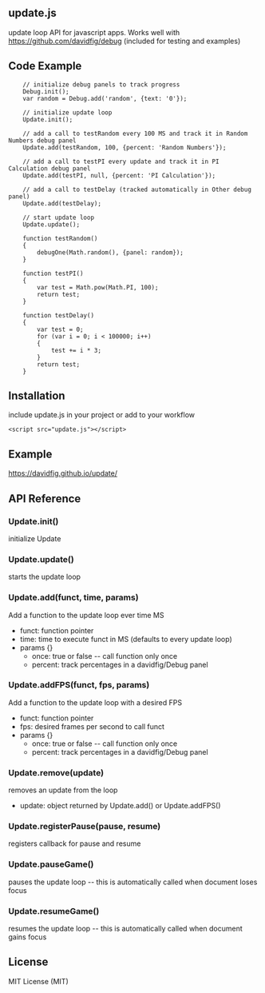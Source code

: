 ## update.js
update loop API for javascript apps. Works well with https://github.com/davidfig/debug (included for testing and examples)

## Code Example

        // initialize debug panels to track progress
        Debug.init();
        var random = Debug.add('random', {text: '0'});

        // initialize update loop
        Update.init();

        // add a call to testRandom every 100 MS and track it in Random Numbers debug panel
        Update.add(testRandom, 100, {percent: 'Random Numbers'});

        // add a call to testPI every update and track it in PI Calculation debug panel
        Update.add(testPI, null, {percent: 'PI Calculation'});

        // add a call to testDelay (tracked automatically in Other debug panel)
        Update.add(testDelay);

        // start update loop
        Update.update();

        function testRandom()
        {
            debugOne(Math.random(), {panel: random});
        }

        function testPI()
        {
            var test = Math.pow(Math.PI, 100);
            return test;
        }

        function testDelay()
        {
            var test = 0;
            for (var i = 0; i < 100000; i++)
            {
                test += i * 3;
            }
            return test;
        }

## Installation
include update.js in your project or add to your workflow

    <script src="update.js"></script>

## Example
https://davidfig.github.io/update/

## API Reference

### Update.init()
initialize Update

### Update.update()
starts the update loop

### Update.add(funct, time, params)
Add a function to the update loop ever time MS
* funct: function pointer
* time: time to execute funct in MS (defaults to every update loop)
* params {}
  - once: true or false -- call function only once
  - percent: track percentages in a davidfig/Debug panel

### Update.addFPS(funct, fps, params)
Add a function to the update loop with a desired FPS
* funct: function pointer
* fps: desired frames per second to call funct
* params {}
  - once: true or false -- call function only once
  - percent: track percentages in a davidfig/Debug panel

### Update.remove(update)
removes an update from the loop
* update: object returned by Update.add() or Update.addFPS()

### Update.registerPause(pause, resume)
registers callback for pause and resume

### Update.pauseGame()
pauses the update loop -- this is automatically called when document loses focus

### Update.resumeGame()
resumes the update loop -- this is automatically called when document gains focus

## License
MIT License (MIT)